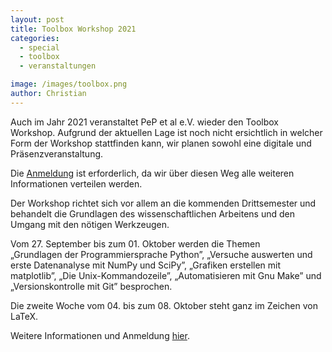 ```yaml
---
layout: post
title: Toolbox Workshop 2021
categories:
  - special
  - toolbox
  - veranstaltungen

image: /images/toolbox.png
author: Christian
---
```


Auch im Jahr 2021 veranstaltet PeP et al e.V. wieder den Toolbox Workshop.
Aufgrund der aktuellen Lage ist noch nicht ersichtlich in welcher Form
der Workshop stattfinden kann, wir planen sowohl eine digitale und Präsenzveranstaltung.

Die [Anmeldung](https://registration.pep-dortmund.org/events/11/registration/) ist erforderlich,
da wir über diesen Weg alle weiteren Informationen verteilen werden.

Der Workshop richtet sich vor allem an die kommenden Drittsemester
und behandelt die Grundlagen des wissenschaftlichen Arbeitens
und den Umgang mit den nötigen Werkzeugen.

Vom 27. September bis zum 01. Oktober werden die Themen  
„Grundlagen der Programmiersprache Python”, „Versuche auswerten und erste Datenanalyse mit NumPy und SciPy”, „Grafiken erstellen mit matplotlib”, „Die Unix-Kommandozeile”, „Automatisieren mit Gnu Make” und „Versionskontrolle mit Git” besprochen.

Die zweite Woche vom 04. bis zum 08. Oktober steht ganz im Zeichen von LaTeX.

Weitere Informationen und Anmeldung [hier](https://toolbox.pep-dortmund.org).
